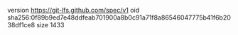 version https://git-lfs.github.com/spec/v1
oid sha256:0f89b9ed7e48ddfeab701900a8b0c91a71f8a86546047775b41f6b2038df1ce8
size 1433
